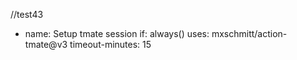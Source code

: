 //test43

- name: Setup tmate session
  if: always()
  uses: mxschmitt/action-tmate@v3
  timeout-minutes: 15
